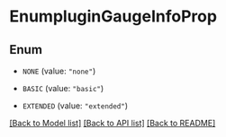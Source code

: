 # EnumpluginGaugeInfoProp

## Enum


* `NONE` (value: `"none"`)

* `BASIC` (value: `"basic"`)

* `EXTENDED` (value: `"extended"`)


[[Back to Model list]](../README.md#documentation-for-models) [[Back to API list]](../README.md#documentation-for-api-endpoints) [[Back to README]](../README.md)


